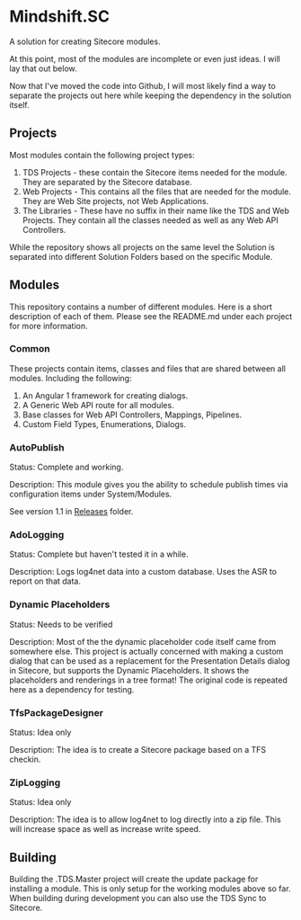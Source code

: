 # Mindshift.SC
A solution for creating Sitecore modules. 

At this point, most of the modules are incomplete or even just ideas. I will lay that out below.

Now that I've moved the code into Github, I will most likely find a way to separate the projects out here while keeping the dependency in the solution itself.

## Projects
Most modules contain the following project types:
1. TDS Projects - these contain the Sitecore items needed for the module. They are separated by the Sitecore database.
2. Web Projects - This contains all the files that are needed for the module. They are Web Site projects, not Web Applications.
3. The Libraries - These have no suffix in their name like the TDS and Web Projects. They contain all the classes needed as well as any Web API Controllers.

While the repository shows all projects on the same level the Solution is separated into different Solution Folders based on the specific Module.

## Modules
This repository contains a number of different modules. Here is a short description of each of them. Please see the README.md under each project for more information.

### Common
These projects contain items, classes and files that are shared between all modules. Including the following:
1. An Angular 1 framework for creating dialogs.
2. A Generic Web API route for all modules.
3. Base classes for Web API Controllers, Mappings, Pipelines.
4. Custom Field Types, Enumerations, Dialogs.

### AutoPublish
Status: Complete and working.

Description: This module gives you the ability to schedule publish times via configuration items under System/Modules.

See version 1.1 in [Releases](https://github.com/mindSHIFT-AppDev/Mindshift.SC/releases) folder.

### AdoLogging
Status: Complete but haven't tested it in a while.

Description: Logs log4net data into a custom database. Uses the ASR to report on that data.

### Dynamic Placeholders
Status: Needs to be verified

Description: Most of the the dynamic placeholder code itself came from somewhere else. This project is actually concerned with making a custom dialog that can be used as a replacement for the Presentation Details dialog in Sitecore, but supports the Dynamic Placeholders. It shows the placeholders and renderings in a tree format! The original code is repeated here as a dependency for testing.

### TfsPackageDesigner
Status: Idea only

Description: The idea is to create a Sitecore package based on a TFS checkin.

### ZipLogging
Status: Idea only

Description: The idea is to allow log4net to log directly into a zip file. This will increase space as well as increase write speed.



## Building

Building the .TDS.Master project will create the update package for installing a module. This is only setup for the working modules above so far. When building during development you can also use the TDS Sync to Sitecore.





